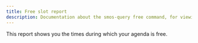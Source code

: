 ```yaml
---
title: Free slot report
description: Documentation about the smos-query free command, for viewing free appointment slots
---
```


This report shows you the times during which your agenda is free.
